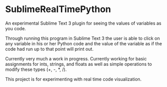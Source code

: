 SublimeRealTimePython
=====================

An experimental Sublime Text 3 plugin for seeing the values of variables as you code.

Through running this program in Sublime Text 3 the user is able to click on any variable in his or her Python code and the value of the variable as if the code had run up to that point will print out. 

Currently very much a work in progress. Currently working for basic assignments for ints, strings, and floats as well as simple operations to modify these types (+, -, *, /).

This project is for experimenting with real time code visualization.
